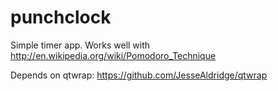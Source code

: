 punchclock
==========

Simple timer app.  Works well with http://en.wikipedia.org/wiki/Pomodoro_Technique

Depends on qtwrap:  https://github.com/JesseAldridge/qtwrap